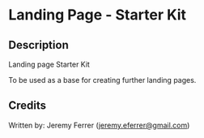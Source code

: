 # Landing Page - Starter Kit
## Description

Landing page Starter Kit

To be used as a base for creating further landing pages.


## Credits

Written by: Jeremy Ferrer (jeremy.eferrer@gmail.com)
